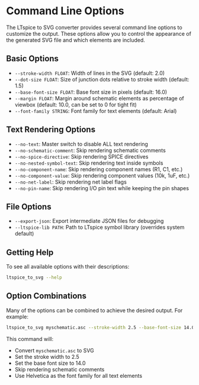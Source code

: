 # Command Line Options

The LTspice to SVG converter provides several command line options to customize the output. These options allow you to control the appearance of the generated SVG file and which elements are included.

## Basic Options

- `--stroke-width FLOAT`: Width of lines in the SVG (default: 2.0)
- `--dot-size FLOAT`: Size of junction dots relative to stroke width (default: 1.5)
- `--base-font-size FLOAT`: Base font size in pixels (default: 16.0)
- `--margin FLOAT`: Margin around schematic elements as percentage of viewbox (default: 10.0, can be set to 0 for tight fit)
- `--font-family STRING`: Font family for text elements (default: Arial)

## Text Rendering Options

- `--no-text`: Master switch to disable ALL text rendering
- `--no-schematic-comment`: Skip rendering schematic comments
- `--no-spice-directive`: Skip rendering SPICE directives
- `--no-nested-symbol-text`: Skip rendering text inside symbols
- `--no-component-name`: Skip rendering component names (R1, C1, etc.)
- `--no-component-value`: Skip rendering component values (10k, 1uF, etc.)
- `--no-net-label`: Skip rendering net label flags
- `--no-pin-name`: Skip rendering I/O pin text while keeping the pin shapes

## File Options

- `--export-json`: Export intermediate JSON files for debugging
- `--ltspice-lib PATH`: Path to LTspice symbol library (overrides system default)

## Getting Help

To see all available options with their descriptions:

```bash
ltspice_to_svg --help
```

## Option Combinations

Many of the options can be combined to achieve the desired output. For example:

```bash
ltspice_to_svg myschematic.asc --stroke-width 2.5 --base-font-size 14.0 --no-schematic-comment --font-family "Helvetica"
```

This command will:
- Convert `myschematic.asc` to SVG
- Set the stroke width to 2.5
- Set the base font size to 14.0
- Skip rendering schematic comments
- Use Helvetica as the font family for all text elements 
